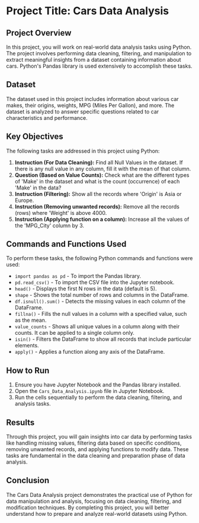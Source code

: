 # Project Title: Cars Data Analysis

## Project Overview

In this project, you will work on real-world data analysis tasks using Python. The project involves performing data cleaning, filtering, and manipulation to extract meaningful insights from a dataset containing information about cars. Python's Pandas library is used extensively to accomplish these tasks.

## Dataset

The dataset used in this project includes information about various car makes, their origins, weights, MPG (Miles Per Gallon), and more. The dataset is analyzed to answer specific questions related to car characteristics and performance.

## Key Objectives

The following tasks are addressed in this project using Python:

1. **Instruction (For Data Cleaning):** Find all Null Values in the dataset. If there is any null value in any column, fill it with the mean of that column.
2. **Question (Based on Value Counts):** Check what are the different types of 'Make' in the dataset and what is the count (occurrence) of each 'Make' in the data?
3. **Instruction (Filtering):** Show all the records where 'Origin' is Asia or Europe.
4. **Instruction (Removing unwanted records):** Remove all the records (rows) where 'Weight' is above 4000.
5. **Instruction (Applying function on a column):** Increase all the values of the 'MPG_City' column by 3.

## Commands and Functions Used

To perform these tasks, the following Python commands and functions were used:

* `import pandas as pd` - To import the Pandas library.
* `pd.read_csv()` - To import the CSV file into the Jupyter notebook.
* `head()` - Displays the first N rows in the data (default is 5).
* `shape` - Shows the total number of rows and columns in the DataFrame.
* `df.isnull().sum()` - Detects the missing values in each column of the DataFrame.
* `fillna()` - Fills the null values in a column with a specified value, such as the mean.
* `value_counts` - Shows all unique values in a column along with their counts. It can be applied to a single column only.
* `isin()` - Filters the DataFrame to show all records that include particular elements.
* `apply()` - Applies a function along any axis of the DataFrame.

## How to Run

1. Ensure you have Jupyter Notebook and the Pandas library installed.
2. Open the `Cars_Data_Analysis.ipynb` file in Jupyter Notebook.
3. Run the cells sequentially to perform the data cleaning, filtering, and analysis tasks.

## Results

Through this project, you will gain insights into car data by performing tasks like handling missing values, filtering data based on specific conditions, removing unwanted records, and applying functions to modify data. These tasks are fundamental in the data cleaning and preparation phase of data analysis.

## Conclusion

The Cars Data Analysis project demonstrates the practical use of Python for data manipulation and analysis, focusing on data cleaning, filtering, and modification techniques. By completing this project, you will better understand how to prepare and analyze real-world datasets using Python.

